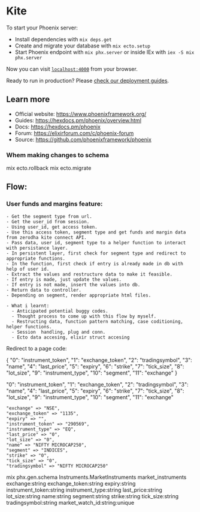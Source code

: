 # Kite

To start your Phoenix server:

  * Install dependencies with `mix deps.get`
  * Create and migrate your database with `mix ecto.setup`
  * Start Phoenix endpoint with `mix phx.server` or inside IEx with `iex -S mix phx.server`

Now you can visit [`localhost:4000`](http://localhost:4000) from your browser.

Ready to run in production? Please [check our deployment guides](https://hexdocs.pm/phoenix/deployment.html).

## Learn more

  * Official website: https://www.phoenixframework.org/
  * Guides: https://hexdocs.pm/phoenix/overview.html
  * Docs: https://hexdocs.pm/phoenix
  * Forum: https://elixirforum.com/c/phoenix-forum
  * Source: https://github.com/phoenixframework/phoenix

### Whem making changes to schema
mix ecto.rollback
mix ecto.migrate


## Flow:

  ### User funds and margins feature:
    - Get the segment type from url.
    - Get the user_id from session.
    - Using user_id, get access token.
    - Use this access token, segment type and get funds and margin data from zerodha kite connect API.
    - Pass data, user id, segment type to a helper function to interact with persistance layer.
    - In persistent layer, first check for segment type and redirect to appropriate functions.
    - In the function, first check if entry is already made in db with help of user id.
    - Extract the values and restructure data to make it feasible.
    - If entry is made, just update the values.
    - If entry is not made, insert the values into db.
    - Return data to controller.
    - Depending on segment, render appropriate html files.
      
    - What i learnt:
      - Anticipated potential buggy codes.
      - Thought process to come up with this flow by myself.
      - Restructing data, function pattern matching, case coditioning, helper functions.
      - Session  handling, plug and conn.
      - Ecto data accesing, elixir struct accesing



Redirect to a page code: 
  <!-- def home_page(conn, params \\ %{}) do
    redirect(conn, to: Routes.page_path(conn, :index))
  end

  def index(conn, params) do
    render(conn, "home_page.html",
      conn: conn,
      page_title: "DhanLAP - Get Instant loan against mutual funds"
    )
  end -->

{
  "0": "instrument_token",
  "1": "exchange_token",
  "2": "tradingsymbol",
  "3": "name",
  "4": "last_price",
  "5": "expiry",
  "6": "strike",
  "7": "tick_size",
  "8": "lot_size",
  "9": "instrument_type",
  "10": "segment",
  "11": "exchange"
}

"0": "instrument_token",
"1": "exchange_token",
"2": "tradingsymbol",
"3": "name",
"4": "last_price",
"5": "expiry",
"6": "strike",
"7": "tick_size",
"8": "lot_size",
"9": "instrument_type",
"10": "segment",
"11": "exchange"

    "exchange" => "NSE",
    "exchange_token" => "1135",
    "expiry" => "",
    "instrument_token" => "290569",
    "instrument_type" => "EQ",
    "last_price" => "0",
    "lot_size" => "0",
    "name" => "NIFTY MICROCAP250",
    "segment" => "INDICES",
    "strike" => "0",
    "tick_size" => "0",
    "tradingsymbol" => "NIFTY MICROCAP250"
    
mix phx.gen.schema Instruments.MarketInstruments market_instruments exchange:string exchange_token:string expiry:string instrument_token:string instrument_type:string last_price:string lot_size:string name:string segment:string strike:string tick_size:string tradingsymbol:string market_watch_id:string:unique